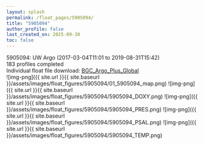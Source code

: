 ```yaml
---
layout: splash
permalink: /float_pages/5905094/
title: "5905094"
author_profile: false
last_created_on: 2025-09-30
toc: false
---
```

 
5905094: UW Argo (2017-03-04T11:01 to 2019-08-31T15:42)\
183 profiles completed\
Individual float file download: [BGC_Argo_Plus_Global](https://ftp.soest.hawaii.edu/bgc_argo_plus/Individual_Floats/outliers_removed/5905094_Sprof_processed.nc)\
![img-png]({{ site.url }}{{ site.baseurl }}/assets/images/float_figures/5905094/01_5905094_map.png)
![img-png]({{ site.url }}{{ site.baseurl }}/assets/images/float_figures/5905094/5905094_DOXY.png)
![img-png]({{ site.url }}{{ site.baseurl }}/assets/images/float_figures/5905094/5905094_PRES.png)
![img-png]({{ site.url }}{{ site.baseurl }}/assets/images/float_figures/5905094/5905094_PSAL.png)
![img-png]({{ site.url }}{{ site.baseurl }}/assets/images/float_figures/5905094/5905094_TEMP.png)

